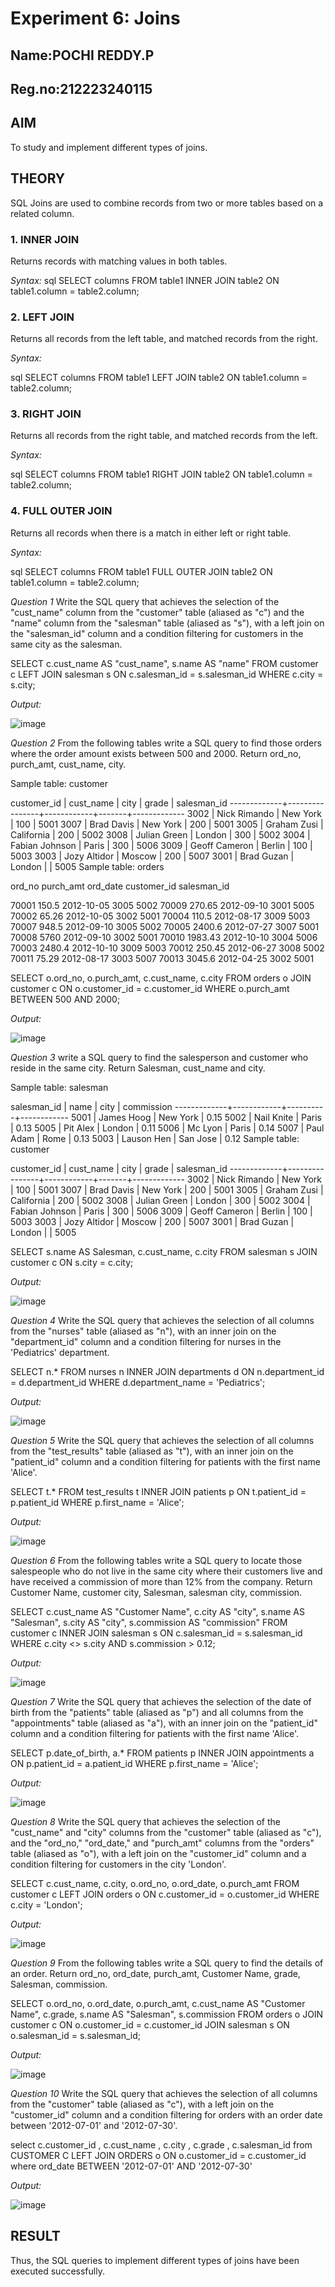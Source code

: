 # Experiment 6: Joins
## Name:POCHI REDDY.P
## Reg.no:212223240115

## AIM
To study and implement different types of joins.

## THEORY

SQL Joins are used to combine records from two or more tables based on a related column.

### 1. INNER JOIN
Returns records with matching values in both tables.

*Syntax:*
sql
SELECT columns
FROM table1
INNER JOIN table2
ON table1.column = table2.column;


### 2. LEFT JOIN
Returns all records from the left table, and matched records from the right.

*Syntax:*

sql
SELECT columns
FROM table1
LEFT JOIN table2
ON table1.column = table2.column;

### 3. RIGHT JOIN
Returns all records from the right table, and matched records from the left.

*Syntax:*

sql
SELECT columns
FROM table1
RIGHT JOIN table2
ON table1.column = table2.column;

### 4. FULL OUTER JOIN
Returns all records when there is a match in either left or right table.

*Syntax:*

sql
SELECT columns
FROM table1
FULL OUTER JOIN table2
ON table1.column = table2.column;


*Question 1*
Write the SQL query that achieves the selection of the "cust_name" column from the "customer" table (aliased as "c") and the "name" column from the "salesman" table (aliased as "s"), with a left join on the "salesman_id" column and a condition filtering for customers in the same city as the salesman.

SELECT 
    c.cust_name AS "cust_name",
    s.name AS "name"
FROM 
    customer c
LEFT JOIN 
    salesman s ON c.salesman_id = s.salesman_id
WHERE 
    c.city = s.city;

*Output:*

![image](https://github.com/user-attachments/assets/42b1a92d-5ecc-4948-8348-304fdf3e9bb2)


*Question 2*
From the following tables write a SQL query to find those orders where the order amount exists between 500 and 2000. Return ord_no, purch_amt, cust_name, city.

Sample table: customer

customer_id | cust_name | city | grade | salesman_id -------------+----------------+------------+-------+------------- 3002 | Nick Rimando | New York | 100 | 5001 3007 | Brad Davis | New York | 200 | 5001 3005 | Graham Zusi | California | 200 | 5002 3008 | Julian Green | London | 300 | 5002 3004 | Fabian Johnson | Paris | 300 | 5006 3009 | Geoff Cameron | Berlin | 100 | 5003 3003 | Jozy Altidor | Moscow | 200 | 5007 3001 | Brad Guzan | London | | 5005 Sample table: orders

ord_no purch_amt ord_date customer_id salesman_id

70001 150.5 2012-10-05 3005 5002 70009 270.65 2012-09-10 3001 5005 70002 65.26 2012-10-05 3002 5001 70004 110.5 2012-08-17 3009 5003 70007 948.5 2012-09-10 3005 5002 70005 2400.6 2012-07-27 3007 5001 70008 5760 2012-09-10 3002 5001 70010 1983.43 2012-10-10 3004 5006 70003 2480.4 2012-10-10 3009 5003 70012 250.45 2012-06-27 3008 5002 70011 75.29 2012-08-17 3003 5007 70013 3045.6 2012-04-25 3002 5001

SELECT 
    o.ord_no,
    o.purch_amt,
    c.cust_name,
    c.city
FROM 
    orders o
JOIN 
    customer c ON o.customer_id = c.customer_id
WHERE 
    o.purch_amt BETWEEN 500 AND 2000;

*Output:*

![image](https://github.com/user-attachments/assets/73e57631-93a8-4872-a3a6-e9b16999d3d5)


*Question 3*
write a SQL query to find the salesperson and customer who reside in the same city. Return Salesman, cust_name and city.

Sample table: salesman

salesman_id | name | city | commission -------------+------------+----------+------------ 5001 | James Hoog | New York | 0.15 5002 | Nail Knite | Paris | 0.13 5005 | Pit Alex | London | 0.11 5006 | Mc Lyon | Paris | 0.14 5007 | Paul Adam | Rome | 0.13 5003 | Lauson Hen | San Jose | 0.12 Sample table: customer

customer_id | cust_name | city | grade | salesman_id -------------+----------------+------------+-------+------------- 3002 | Nick Rimando | New York | 100 | 5001 3007 | Brad Davis | New York | 200 | 5001 3005 | Graham Zusi | California | 200 | 5002 3008 | Julian Green | London | 300 | 5002 3004 | Fabian Johnson | Paris | 300 | 5006 3009 | Geoff Cameron | Berlin | 100 | 5003 3003 | Jozy Altidor | Moscow | 200 | 5007 3001 | Brad Guzan | London | | 5005

SELECT 
    s.name AS Salesman, 
    c.cust_name, 
    c.city
FROM 
    salesman s
JOIN 
    customer c ON s.city = c.city;

*Output:*

![image](https://github.com/user-attachments/assets/a6c58935-67ad-4016-9d2e-737ecbce86dc)

*Question 4*
Write the SQL query that achieves the selection of all columns from the "nurses" table (aliased as "n"), with an inner join on the "department_id" column and a condition filtering for nurses in the 'Pediatrics' department.

SELECT 
    n.*
FROM 
    nurses n
INNER JOIN 
    departments d ON n.department_id = d.department_id
WHERE 
    d.department_name = 'Pediatrics';

*Output:*

![image](https://github.com/user-attachments/assets/9028fcb6-8522-49a0-98ae-ee9ced5ffc37)

*Question 5*
Write the SQL query that achieves the selection of all columns from the "test_results" table (aliased as "t"), with an inner join on the "patient_id" column and a condition filtering for patients with the first name 'Alice'.

SELECT 
    t.*
FROM 
    test_results t
INNER JOIN 
    patients p ON t.patient_id = p.patient_id
WHERE 
    p.first_name = 'Alice';

*Output:*

![image](https://github.com/user-attachments/assets/38594078-6422-4bbd-8b90-3ca343c9d1c0)


*Question 6*
From the following tables write a SQL query to locate those salespeople who do not live in the same city where their customers live and have received a commission of more than 12% from the company. Return Customer Name, customer city, Salesman, salesman city, commission.

SELECT 
    c.cust_name AS "Customer Name",
    c.city AS "city",
    s.name AS "Salesman",
    s.city AS "city",
    s.commission AS "commission"
FROM 
    customer c
INNER JOIN 
    salesman s ON c.salesman_id = s.salesman_id
WHERE 
    c.city <> s.city AND 
    s.commission > 0.12;

*Output:*

![image](https://github.com/user-attachments/assets/cf9052a5-2fce-4a67-bfb6-2b4db0d039d6)


*Question 7*
Write the SQL query that achieves the selection of the date of birth from the "patients" table (aliased as "p") and all columns from the "appointments" table (aliased as "a"), with an inner join on the "patient_id" column and a condition filtering for patients with the first name 'Alice'.

SELECT 
    p.date_of_birth,
    a.*
FROM 
    patients p
INNER JOIN 
    appointments a ON p.patient_id = a.patient_id
WHERE 
    p.first_name = 'Alice';

*Output:*

![image](https://github.com/user-attachments/assets/ada01a67-c501-4700-8ed0-93b5aadae71b)


*Question 8*
Write the SQL query that achieves the selection of the "cust_name" and "city" columns from the "customer" table (aliased as "c"), and the "ord_no," "ord_date," and "purch_amt" columns from the "orders" table (aliased as "o"), with a left join on the "customer_id" column and a condition filtering for customers in the city 'London'.

SELECT 
    c.cust_name, 
    c.city, 
    o.ord_no, 
    o.ord_date, 
    o.purch_amt
FROM 
    customer c
LEFT JOIN 
    orders o ON c.customer_id = o.customer_id
WHERE 
    c.city = 'London';

*Output:*

![image](https://github.com/user-attachments/assets/bfa2c80a-a6a1-436d-83bc-45461d4b44c8)


*Question 9*
From the following tables write a SQL query to find the details of an order. Return ord_no, ord_date, purch_amt, Customer Name, grade, Salesman, commission.

SELECT 
    o.ord_no, 
    o.ord_date, 
    o.purch_amt, 
    c.cust_name AS "Customer Name", 
    c.grade, 
    s.name AS "Salesman", 
    s.commission
FROM 
    orders o
JOIN 
    customer c ON o.customer_id = c.customer_id
JOIN 
    salesman s ON o.salesman_id = s.salesman_id;

*Output:*

![image](https://github.com/user-attachments/assets/61ecef8d-1728-45ec-9bd1-e650896d3c80)


*Question 10*
Write the SQL query that achieves the selection of all columns from the "customer" table (aliased as "c"), with a left join on the "customer_id" column and a condition filtering for orders with an order date between '2012-07-01' and '2012-07-30'.

select c.customer_id , c.cust_name , c.city , c.grade , c.salesman_id 
from CUSTOMER C
LEFT JOIN ORDERS o
ON o.customer_id = c.customer_id
where 
    ord_date BETWEEN '2012-07-01' AND '2012-07-30'

*Output:*

![image](https://github.com/user-attachments/assets/07a2ffd7-0a07-4e25-bd69-c8b9fe5563f7)

## RESULT
Thus, the SQL queries to implement different types of joins have been executed successfully.
